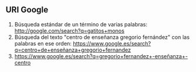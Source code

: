 ## URI Google

1. Búsqueda estándar de un término de varias palabras: <http://google.com/search?q=gatitos+monos>
2. Búsqueda del texto "centro de enseñanza gregorio fernández" con las palabras en ese orden: <https://www.google.es/search?q=centro+de+enseñanza+gregorio+fernandez>
3. https://www.google.es/search?q=gregorio+fernandez+-enseñanza+-centro
